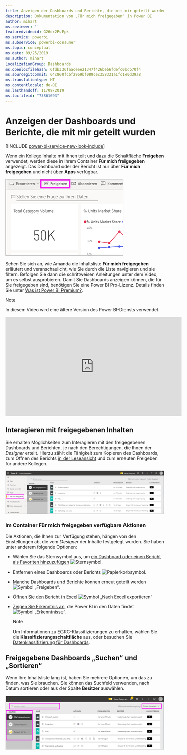 ```yaml
---
title: Anzeigen der Dashboards und Berichte, die mit mir geteilt wurden
description: Dokumentation von „Für mich freigegeben“ in Power BI
author: mihart
ms.reviewer: ''
featuredvideoid: G26dr2PsEpk
ms.service: powerbi
ms.subservice: powerbi-consumer
ms.topic: conceptual
ms.date: 09/25/2019
ms.author: mihart
LocalizationGroup: Dashboards
ms.openlocfilehash: 6fdb336faaceee21347f426beb6fdefc0bdb70f4
ms.sourcegitcommit: 64c860fcbf2969bf089cec358331a1fc1e0d39a8
ms.translationtype: HT
ms.contentlocale: de-DE
ms.lasthandoff: 11/09/2019
ms.locfileid: "73861693"
---
```

# <a name="display-the-dashboards-and-reports-that-have-been-shared-with-me"></a>Anzeigen der Dashboards und Berichte, die mit mir geteilt wurden

[!INCLUDE [power-bi-service-new-look-include](../includes/power-bi-service-new-look-include.md)]

Wenn ein Kollege Inhalte mit Ihnen teilt und dazu die Schaltfläche **Freigeben** verwendet, werden diese in Ihrem Container **Für mich freigegeben** angezeigt. Das Dashboard oder der Bericht ist nur über **Für mich freigegeben** und nicht über **Apps** verfügbar.

![Symbol „Freigeben“](./media/end-user-shared-with-me/power-bi-share-dashboard.png)

Sehen Sie sich an, wie Amanda die Inhaltsliste **Für mich freigegeben** erläutert und veranschaulicht, wie Sie durch die Liste navigieren und sie filtern. Befolgen Sie dann die schrittweisen Anleitungen unter dem Video, um es selbst ausprobieren. Damit Sie Dashboards anzeigen können, die für Sie freigegeben sind, benötigen Sie eine Power BI Pro-Lizenz. Details finden Sie unter [Was ist Power BI Premium?](../service-premium-what-is.md).
    

> [!NOTE]
> In diesem Video wird eine ältere Version des Power BI-Diensts verwendet.
    

<iframe width="560" height="315" src="https://www.youtube.com/embed/G26dr2PsEpk" frameborder="0" allowfullscreen></iframe>

## <a name="interact-with-shared-content"></a>Interagieren mit freigegebenen Inhalten

Sie erhalten Möglichkeiten zum Interagieren mit den freigegebenen Dashboards und Berichten, je nach den Berechtigungen, die Ihnen der *Designer* erteilt. Hierzu zählt die Fähigkeit zum Kopieren des Dashboards, zum Öffnen des Berichts [in der Leseansicht](end-user-reading-view.md) und zum erneuten Freigeben für andere Kollegen.

![Container „Für mich freigegeben“](./media/end-user-shared-with-me/power-bi-shared.png)

### <a name="actions-available-from-the-shared-with-me-container"></a>Im Container **Für mich freigegeben** verfügbare Aktionen
Die Aktionen, die Ihnen zur Verfügung stehen, hängen von den Einstellungen ab, die vom *Designer* der Inhalte festgelegt wurden. Sie haben unter anderem folgende Optionen:
* Wählen Sie das Sternsymbol aus, um [ein Dashboard oder einen Bericht als Favoriten hinzuzufügen](end-user-favorite.md) ![Sternsymbol](./media/end-user-shared-with-me/power-bi-star-icon.png).
* Entfernen eines Dashboards oder Berichts  ![Papierkorbsymbol](./media/end-user-shared-with-me/power-bi-delete-icon.png).
* Manche Dashboards und Berichte können erneut geteilt werden  ![Symbol „Freigeben“](./media/end-user-shared-with-me/power-bi-share-icon-new.png).
* [Öffnen Sie den Bericht in Excel](end-user-export.md) ![Symbol „Nach Excel exportieren“](./media/end-user-shared-with-me/power-bi-excel.png) 
* [Zeigen Sie Erkenntnis an](end-user-insights.md), die Power BI in den Daten findet ![Symbol „Erkenntnisse“](./media/end-user-shared-with-me/power-bi-insights.png).
  
  > [!NOTE]
  > Um Informationen zu EGRC-Klassifizierungen zu erhalten, wählen Sie die **Klassifizierungsschaltfläche** aus, oder besuchen Sie [Datenklassifizierung für Dashboards](../service-data-classification.md).
  > 


## <a name="search-and-sort-shared-dashboards"></a>Freigegebene Dashboards „Suchen“ und „Sortieren“
Wenn Ihre Inhaltsliste lang ist, haben Sie mehrere Optionen, um das zu finden, was Sie brauchen. Sie können das Suchfeld verwenden, nach Datum sortieren oder aus der Spalte **Besitzer** auswählen.    

![„Besitzer“ und „Suchen“ im Dashboard](./media/end-user-shared-with-me/power-bi-sort.png)